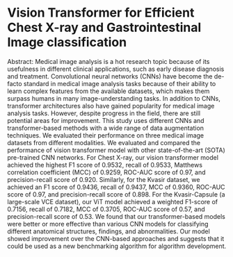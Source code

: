 # Vision Transformer for Efficient Chest X-ray and Gastrointestinal Image classification

Abstract:
Medical image analysis is a hot research topic because of its usefulness in different clinical applications, such as early disease diagnosis and treatment. Convolutional neural networks (CNNs) have become the de-facto standard in medical image analysis tasks because of their ability to learn complex features from the available datasets, which makes them surpass humans in many image-understanding tasks. In addition to CNNs, transformer architectures also have gained popularity for medical image analysis tasks. However, despite progress in the field, there are still potential areas for improvement. This study uses different CNNs and transformer-based methods with a wide range of data augmentation techniques. We evaluated their performance on three medical image datasets from different modalities. We evaluated and compared the performance of vision transformer model with other state-of-the-art (SOTA) pre-trained CNN networks. For Chest X-ray, our vision transformer model achieved the highest F1 score of 0.9532, recall of 0.9533, Matthews correlation coefficient (MCC) of 0.9259, ROC-AUC score of 0.97, and precision-recall score of 0.920. Similarly, for the Kvasir dataset, we achieved an F1 score of 0.9436, recall of 0.9437, MCC of 0.9360, ROC-AUC score of 0.97, and precision-recall score of 0.898. For the Kvasir-Capsule (a large-scale VCE dataset), our ViT model achieved a weighted F1-score of 0.7156, recall of 0.7182, MCC of 0.3705, ROC-AUC score of 0.57, and precision-recall score of 0.53. We found that our transformer-based models were better or more effective than various CNN models for classifying different anatomical structures, findings, and abnormalities.  Our model showed improvement over the CNN-based approaches and suggests that it could be used as a new benchmarking algorithm for algorithm development. 
